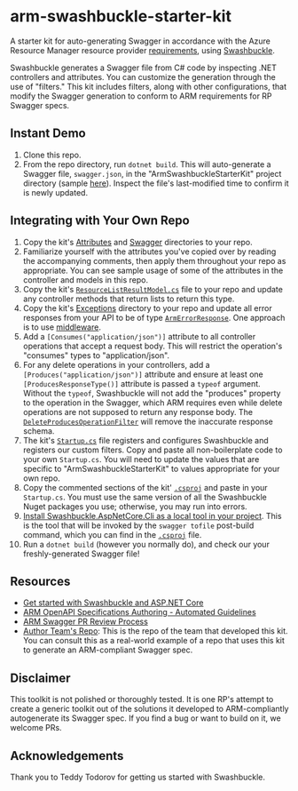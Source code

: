 # arm-swashbuckle-starter-kit
A starter kit for auto-generating Swagger in accordance with the Azure Resource Manager resource provider [requirements](https://github.com/Azure/azure-rest-api-specs/blob/main/documentation/openapi-authoring-automated-guidelines.md#R1001), using [Swashbuckle](https://github.com/domaindrivendev/Swashbuckle.AspNetCore).

Swashbuckle generates a Swagger file from C# code by inspecting .NET controllers and attributes. You can customize the generation through the use of "filters." This kit includes filters, along with other configurations, that modify the Swagger generation to conform to ARM requirements for RP Swagger specs.

## Instant Demo

1. Clone this repo.
2. From the repo directory, run `dotnet build`. This will auto-generate a Swagger file, `swagger.json`, in the "ArmSwashbuckleStarterKit" project directory (sample [here](./ArmSwashbuckleStarterKit/swagger.json)). Inspect the file's last-modified time to confirm it is newly updated.

## Integrating with Your Own Repo

1. Copy the kit's [Attributes](./ArmSwashbuckleStarterKit/Attributes) and [Swagger](./ArmSwashbuckleStarterKit/Swagger) directories to your repo.
2. Familiarize yourself with the attributes you've copied over by reading the accompanying comments, then apply them throughout your repo as appropriate. You can see sample usage of some of the attributes in the controller and models in this repo.
3. Copy the kit's [`ResourceListResultModel.cs`](./ArmSwashbuckleStarterKit/Models/ResourceListResultModel.cs) file to your repo and update any controller methods that return lists to return this type.
4. Copy the kit's [Exceptions](./ArmSwashbuckleStarterKit/Exceptions) directory to your repo and update all error responses from your API to be of type [`ArmErrorResponse`](./ArmSwashbuckleStarterKit/Exceptions/ArmErrorResponse.cs). One approach is to use [middleware](./ArmSwashbuckleStarterKit/Middlewares/ExceptionHandlerMiddleware.cs).
5. Add a `[Consumes("application/json")]` attribute to all controller operations that accept a request body. This will restrict the operation's "consumes" types to "application/json".
6. For any delete operations in your controllers, add a `[Produces("application/json")]` attribute and ensure at least one `[ProducesResponseType()]` attribute is passed a `typeof` argument. Without the `typeof`, Swashbuckle will not add the "produces" property to the operation in the Swagger, which ARM requires even while delete operations are not supposed to return any response body. The [`DeleteProducesOperationFilter`](./ArmSwashbuckleStarterKit/Swagger/DeleteProducesOperationFilter.cs) will remove the inaccurate response schema.
7. The kit's [`Startup.cs`](./ArmSwashbuckleStarterKit/Startup.cs) file registers and configures Swashbuckle and registers our custom filters. Copy and paste all non-boilerplate code to your own `Startup.cs`. You will need to update the values that are specific to "ArmSwashbuckleStarterKit" to values appropriate for your own repo.
8. Copy the commented sections of the kit' [`.csproj`](./ArmSwashbuckleStarterKit/ArmSwashbuckleStarterKit.csproj) and paste in your `Startup.cs`. You must use the same version of all the Swashbuckle Nuget packages you use; otherwise, you may run into errors. 
9. [Install Swashbuckle.AspNetCore.Cli as a local tool in your project](https://github.com/domaindrivendev/Swashbuckle.AspNetCore#using-the-tool-with-the-net-core-30-sdk-or-later). This is the tool that will be invoked by the `swagger tofile` post-build command, which you can find in the [`.csproj`](./ArmSwashbuckleStarterKit/ArmSwashbuckleStarterKit.csproj) file.
10. Run a `dotnet build` (however you normally do), and check our your freshly-generated Swagger file!

## Resources

- [Get started with Swashbuckle and ASP.NET Core](https://docs.microsoft.com/en-us/aspnet/core/tutorials/getting-started-with-swashbuckle?view=aspnetcore-5.0&tabs=visual-studio)
- [ARM OpenAPI Specifications Authoring - Automated Guidelines](https://github.com/Azure/azure-rest-api-specs/blob/main/documentation/openapi-authoring-automated-guidelines.md)
- [ARM Swagger PR Review Process](https://dev.azure.com/azure-sdk/internal/_wiki/wikis/internal.wiki/212/Swagger-PR-Review)
- [Author Team's Repo](https://msazure.visualstudio.com/One/_git/Fiji-Services-EdgeZoneRP?path=%2F&version=GBmaster&_a=contents): This is the repo of the team that developed this kit. You can consult this as a real-world example of a repo that uses this kit to generate an ARM-compliant Swagger spec.

## Disclaimer

This toolkit is not polished or thoroughly tested. It is one RP's attempt to create a generic toolkit out of the solutions it developed to ARM-compliantly autogenerate its Swagger spec. If you find a bug or want to build on it, we welcome PRs.

## Acknowledgements

Thank you to Teddy Todorov for getting us started with Swashbuckle.
